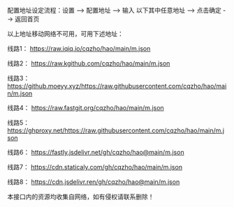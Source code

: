 配置地址设定流程：设置 --> 配置地址 --> 输入 以下其中任意地址 --> 点击确定 --> 返回首页

以上地址移动网络不可用，可用下述地址：

线路1：	https://raw.iqiq.io/cqzho/hao/main/m.json

线路2：	https://raw.kgithub.com/cqzho/hao/main/m.json

线路3：	https://github.moeyy.xyz/https://raw.githubusercontent.com/cqzho/hao/main/m.json

线路4：	https://raw.fastgit.org/cqzho/hao/main/m.json

线路5：	https://ghproxy.net/https://raw.githubusercontent.com/cqzho/hao/main/m.json

线路6：	https://fastly.jsdelivr.net/gh/cqzho/hao@main/m.json

线路7：	https://cdn.staticaly.com/gh/cqzho/hao/main/m.json

线路8：	https://cdn.jsdelivr.ren/gh/cqzho/hao@main/m.json


本接口内的资源均收集自网络，如有侵权请联系删除！
